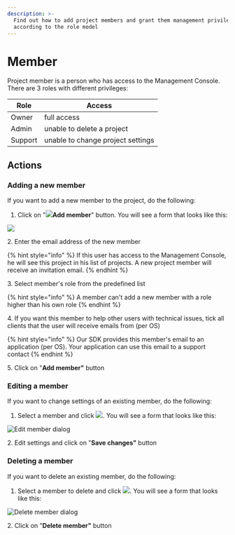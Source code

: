 ```yaml
---
description: >-
  Find out how to add project members and grant them management privileges
  according to the role model
---
```


# Member

Project member is a person who has access to the Management Console. There are 3 roles with different privileges:

| Role    | Access                            |
| ------- | --------------------------------- |
| Owner   | full access                       |
| Admin   | unable to delete a project        |
| Support | unable to change project settings |

## Actions

### Adding a new member

If you want to add a new member to the project, do the following:

1. Click on "![](../../.gitbook/assets/plus\_icon.jpeg)**Add member**" button. You will see a form that looks like this:

![](../../.gitbook/assets/new\_member.png)

&#x20; 2\. Enter the email address of the new member

{% hint style="info" %}
If this user has access to the Management Console, he will see this project in his list of projects. A new project member will receive an invitation email.
{% endhint %}

&#x20; 3\. Select member's role from the predefined list

{% hint style="info" %}
A member can't add a new member with a role higher than his own role
{% endhint %}

&#x20; 4\. If you want this member to help other users with technical issues, tick all clients that the user will receive emails from (per OS)

{% hint style="info" %}
Our SDK provides this member's email to an application (per OS). Your application can use this email to a support contact
{% endhint %}

&#x20; 5\. Click on "**Add member"** button

### Editing a member

If you want to change settings of an existing member, do the following:

1. Select a member and click ![](../../.gitbook/assets/edit\_icon.png). You will see a form that looks like this: &#x20;

![Edit member dialog](../../.gitbook/assets/edite\_member.png)

&#x20; 2\. Edit settings and click on "**Save changes"** button

### Deleting a member

If you want to delete an existing member, do the following:

1. Select a member to delete and click ![](../../.gitbook/assets/delete\_icon.png). You will see a form that looks like this:

![Delete member dialog ](../../.gitbook/assets/delete\_member.png)

&#x20;  2\. Click on "**Delete member"** button
